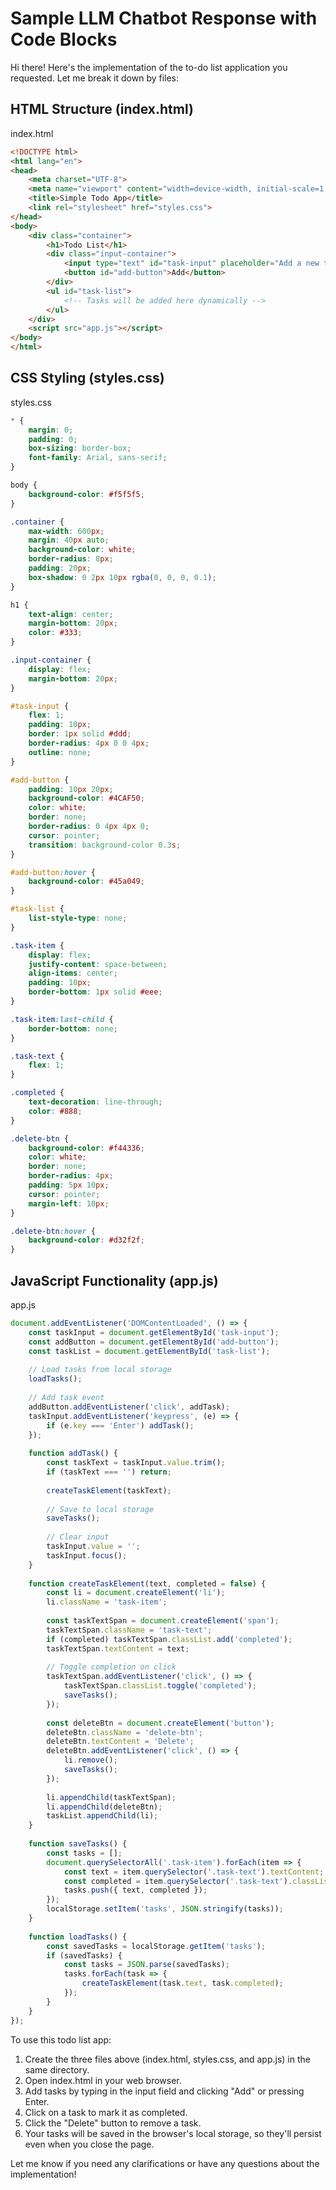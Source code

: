 # Sample LLM Chatbot Response with Code Blocks

Hi there! Here's the implementation of the to-do list application you requested. Let me break it down by files:

## HTML Structure (index.html)

index.html
```html
<!DOCTYPE html>
<html lang="en">
<head>
    <meta charset="UTF-8">
    <meta name="viewport" content="width=device-width, initial-scale=1.0">
    <title>Simple Todo App</title>
    <link rel="stylesheet" href="styles.css">
</head>
<body>
    <div class="container">
        <h1>Todo List</h1>
        <div class="input-container">
            <input type="text" id="task-input" placeholder="Add a new task...">
            <button id="add-button">Add</button>
        </div>
        <ul id="task-list">
            <!-- Tasks will be added here dynamically -->
        </ul>
    </div>
    <script src="app.js"></script>
</body>
</html>
```

## CSS Styling (styles.css)

styles.css
```css
* {
    margin: 0;
    padding: 0;
    box-sizing: border-box;
    font-family: Arial, sans-serif;
}

body {
    background-color: #f5f5f5;
}

.container {
    max-width: 600px;
    margin: 40px auto;
    background-color: white;
    border-radius: 8px;
    padding: 20px;
    box-shadow: 0 2px 10px rgba(0, 0, 0, 0.1);
}

h1 {
    text-align: center;
    margin-bottom: 20px;
    color: #333;
}

.input-container {
    display: flex;
    margin-bottom: 20px;
}

#task-input {
    flex: 1;
    padding: 10px;
    border: 1px solid #ddd;
    border-radius: 4px 0 0 4px;
    outline: none;
}

#add-button {
    padding: 10px 20px;
    background-color: #4CAF50;
    color: white;
    border: none;
    border-radius: 0 4px 4px 0;
    cursor: pointer;
    transition: background-color 0.3s;
}

#add-button:hover {
    background-color: #45a049;
}

#task-list {
    list-style-type: none;
}

.task-item {
    display: flex;
    justify-content: space-between;
    align-items: center;
    padding: 10px;
    border-bottom: 1px solid #eee;
}

.task-item:last-child {
    border-bottom: none;
}

.task-text {
    flex: 1;
}

.completed {
    text-decoration: line-through;
    color: #888;
}

.delete-btn {
    background-color: #f44336;
    color: white;
    border: none;
    border-radius: 4px;
    padding: 5px 10px;
    cursor: pointer;
    margin-left: 10px;
}

.delete-btn:hover {
    background-color: #d32f2f;
}
```

## JavaScript Functionality (app.js)

app.js
```javascript
document.addEventListener('DOMContentLoaded', () => {
    const taskInput = document.getElementById('task-input');
    const addButton = document.getElementById('add-button');
    const taskList = document.getElementById('task-list');
    
    // Load tasks from local storage
    loadTasks();
    
    // Add task event
    addButton.addEventListener('click', addTask);
    taskInput.addEventListener('keypress', (e) => {
        if (e.key === 'Enter') addTask();
    });
    
    function addTask() {
        const taskText = taskInput.value.trim();
        if (taskText === '') return;
        
        createTaskElement(taskText);
        
        // Save to local storage
        saveTasks();
        
        // Clear input
        taskInput.value = '';
        taskInput.focus();
    }
    
    function createTaskElement(text, completed = false) {
        const li = document.createElement('li');
        li.className = 'task-item';
        
        const taskTextSpan = document.createElement('span');
        taskTextSpan.className = 'task-text';
        if (completed) taskTextSpan.classList.add('completed');
        taskTextSpan.textContent = text;
        
        // Toggle completion on click
        taskTextSpan.addEventListener('click', () => {
            taskTextSpan.classList.toggle('completed');
            saveTasks();
        });
        
        const deleteBtn = document.createElement('button');
        deleteBtn.className = 'delete-btn';
        deleteBtn.textContent = 'Delete';
        deleteBtn.addEventListener('click', () => {
            li.remove();
            saveTasks();
        });
        
        li.appendChild(taskTextSpan);
        li.appendChild(deleteBtn);
        taskList.appendChild(li);
    }
    
    function saveTasks() {
        const tasks = [];
        document.querySelectorAll('.task-item').forEach(item => {
            const text = item.querySelector('.task-text').textContent;
            const completed = item.querySelector('.task-text').classList.contains('completed');
            tasks.push({ text, completed });
        });
        localStorage.setItem('tasks', JSON.stringify(tasks));
    }
    
    function loadTasks() {
        const savedTasks = localStorage.getItem('tasks');
        if (savedTasks) {
            const tasks = JSON.parse(savedTasks);
            tasks.forEach(task => {
                createTaskElement(task.text, task.completed);
            });
        }
    }
});
```

To use this todo list app:

1. Create the three files above (index.html, styles.css, and app.js) in the same directory.
2. Open index.html in your web browser.
3. Add tasks by typing in the input field and clicking "Add" or pressing Enter.
4. Click on a task to mark it as completed.
5. Click the "Delete" button to remove a task.
6. Your tasks will be saved in the browser's local storage, so they'll persist even when you close the page.

Let me know if you need any clarifications or have any questions about the implementation!